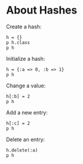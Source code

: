 # About Hashes

Create a hash:

```#run_irb
h = {}
p h.class
p h
```

Initialize a hash:

```#run_irb
h = {:a => 0, :b => 1}
p h
```

Change a value:

```#run_irb
h[:b] = 2
p h
```

Add a new entry:

```#run_irb
h[:c] = 2
p h
```

Delete an entry:

```#run_irb
h.delete(:a)
p h
```
